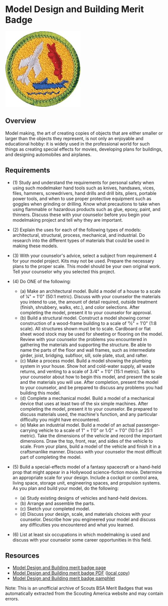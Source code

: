 

# Model Design and Building Merit Badge

![Model Design and Building Merit Badge](images/model-design-and-building-merit-badge.jpg)

## Overview



Model making, the art of creating copies of objects that are either smaller or larger than the objects they represent, is not only an enjoyable and educational hobby: it is widely used in the professional world for such things as creating special effects for movies, developing plans for buildings, and designing automobiles and airplanes.

## Requirements

* (1) Study and understand the requirements for personal safety when using such modelmaker hand tools such as knives, handsaws, vices, files, hammers, screwdrivers, hand drills and drill bits, pliers, portable power tools, and when to use proper protective equipment such as goggles when grinding or drilling. Know what precautions to take when using flammable or hazardous products such as glue, epoxy, paint, and thinners. Discuss these with your counselor before you begin your modelmaking project and tell why they are important.
* (2) Explain the uses for each of the following types of models: architectural, structural, process, mechanical, and industrial. Do research into the different types of materials that could be used in making these models.
* (3) With your counselor's advice, select a subject from requirement 4 for your model project. Kits may not be used. Prepare the necessary plans to the proper scale. This model should be your own original work. Tell your counselor why you selected this project.
* (4) Do ONE of the following:
    * (a) Make an architectural model. Build a model of a house to a scale of 1⁄4" = 1'0" (50:1 metric). Discuss with your counselor the materials you intend to use, the amount of detail required, outside treatment (finish, shrubbery, walks, etc.), and color selections. After completing the model, present it to your counselor for approval.
    * (b) Build a structural model. Construct a model showing corner construction of a wood-frame building to a scale of 11⁄2" = 1'0" (1:8 scale). All structures shown must be to scale. Cardboard or flat sheet wood stock may be used for sheeting or flooring on the model. Review with your counselor the problems you encountered in gathering the materials and supporting the structure. Be able to name the parts of the floor and wall frames, such as intermediate girder, joist, bridging, subfloor, sill, sole plate, stud, and rafter.
    * (c) Make a process model. Build a model showing the plumbing system in your house. Show hot and cold-water supply, all waste returns, and venting to a scale of 3 ⁄4" = 1'0" (15:1 metric). Talk to your counselor about how to begin this model, and present the scale and the materials you will use. After completion, present the model to your counselor, and be prepared to discuss any problems you had building this model.
    * (d) Complete a mechanical model. Build a model of a mechanical device that uses at least two of the six simple machines. After completing the model, present it to your counselor. Be prepared to discuss materials used, the machine's function, and any particular difficulty you might have encountered.
    * (e) Make an industrial model. Build a model of an actual passenger-carrying vehicle to a scale of 1" = 1'0" or 1 ⁄2" = 1'0" (10:1 or 25:1 metric). Take the dimensions of the vehicle and record the important dimensions. Draw the top, front, rear, and sides of the vehicle to scale. From your plans, build a model of the vehicle and finish it in a craftsmanlike manner. Discuss with your counselor the most difficult part of completing the model.


* (5) Build a special-effects model of a fantasy spacecraft or a hand-held prop that might appear in a Hollywood science-fiction movie. Determine an appropriate scale for your design. Include a cockpit or control area, living space, storage unit, engineering spaces, and propulsion systems. As you plan and build your model, do the following:
    * (a) Study existing designs of vehicles and hand-held devices.
    * (b) Arrange and assemble the parts.
    * (c) Sketch your completed model.
    * (d) Discuss your design, scale, and materials choices with your counselor. Describe how you engineered your model and discuss any difficulties you encountered and what you learned.


* (6) List at least six occupations in which modelmaking is used and discuss with your counselor some career opportunities in this field.


## Resources

- [Model Design and Building merit badge page](https://www.scouting.org/merit-badges/model-design-and-building/)
- [Model Design and Building merit badge PDF](https://filestore.scouting.org/filestore/Merit_Badge_ReqandRes/ModelDesign_and_Building.pdf) ([local copy](files/model-design-and-building-merit-badge.pdf))
- [Model Design and Building merit badge pamphlet](https://www.scoutshop.org/scouts-bsa-model-design-building-merit-badge-pamphlet-662406.html)

Note: This is an unofficial archive of Scouts BSA Merit Badges that was automatically extracted from the Scouting America website and may contain errors.